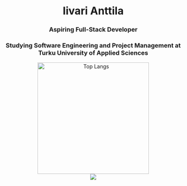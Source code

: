 <h1 align="center">Iivari Anttila</h1>
<h3 align="center">Aspiring Full-Stack Developer</h3>
<h3 align="center">Studying Software Engineering and Project Management at Turku University of Applied Sciences</h3>
<p align="center">
  <img src="https://github-readme-stats.vercel.app/api/top-langs/?username=iivariepic&theme=gruvbox&layout=compact" alt="Top Langs" width=300/>
  <br/>
  <img src="https://cdn.7tv.app/emote/01G4ZTECKR0002P97QQ94BDSP4/4x.webp"/>
</p>
